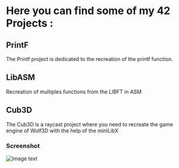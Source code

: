 # Here you can find some of my 42 Projects :

## PrintF

The Printf project is dedicated to the recreation of the printf function.

## LibASM

Recreation of multiples functions from the LIBFT in ASM

## Cub3D

The Cub3D is a raycast project where you need to recreate the game engine of Wolf3D with the help of the miniLibX

### Screenshot
![Image text](/Cub3D/save.bmp)
